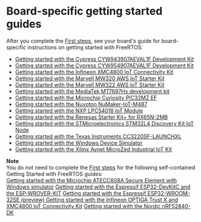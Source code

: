# Board\-specific getting started guides<a name="getting-started-guides"></a>

After you complete the [First steps](freertos-prereqs.md), see your board's guide for board\-specific instructions on getting started with FreeRTOS:
+ [Getting started with the Cypress CYW943907AEVAL1F Development Kit](getting_started_cypress_43.md)
+ [Getting started with the Cypress CYW954907AEVAL1F Development Kit](getting_started_cypress_54.md)
+ [Getting started with the Infineon XMC4800 IoT Connectivity Kit](getting_started_infineon.md)
+ [Getting started with the Marvell MW320 AWS IoT Starter Kit](getting_started_marvell320.md)
+ [Getting started with the Marvell MW322 AWS IoT Starter Kit](getting_started_marvell322.md)
+ [Getting started with the MediaTek MT7697Hx development kit](getting_started_mediatek.md)
+ [Getting started with the Microchip Curiosity PIC32MZ EF](getting_started_mch.md)
+ [Getting started with the Nuvoton NuMaker\-IoT\-M487](getting-started-nuvoton-m487.md)
+ [Getting started with the NXP LPC54018 IoT Module](getting_started_nxp.md)
+ [Getting started with the Renesas Starter Kit\+ for RX65N\-2MB](getting_started_renesas.md)
+ [Getting started with the STMicroelectronics STM32L4 Discovery Kit IoT Node](getting_started_st.md)
+ [Getting started with the Texas Instruments CC3220SF\-LAUNCHXL](getting_started_ti.md)
+ [Getting started with the Windows Device Simulator](getting_started_windows.md)
+ [Getting started with the Xilinx Avnet MicroZed Industrial IoT Kit](getting_started_xilinx.md)

**Note**  
You do not need to complete the [First steps](freertos-prereqs.md) for the following self\-contained Getting Started with FreeRTOS guides:  
[Getting started with the Microchip ATECC608A Secure Element with Windows simulator](getting_started_atecc608a.md)
[Getting started with the Espressif ESP32\-DevKitC and the ESP\-WROVER\-KIT](getting_started_espressif.md)
[Getting started with the Espressif ESP32\-WROOM\-32SE \(preview\) ](getting_started_esp32wroom-32se.md)
[Getting started with the Infineon OPTIGA Trust X and XMC4800 IoT Connectivity Kit](getting_started_infineon_trust_x.md)
[Getting started with the Nordic nRF52840\-DK](getting_started_nordic.md)